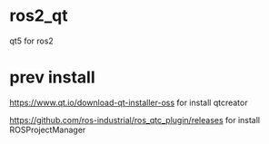 # ros2_qt
qt5 for ros2 

# prev install
https://www.qt.io/download-qt-installer-oss for install qtcreator

https://github.com/ros-industrial/ros_qtc_plugin/releases for install ROSProjectManager
